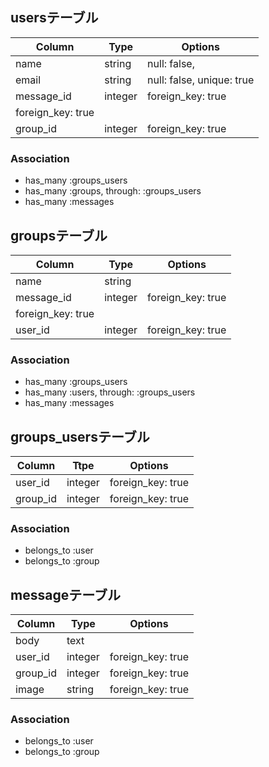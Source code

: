 ## usersテーブル

|Column|Type|Options|
|------|----|-------|
|name|string|null: false,
|email|string|null: false, unique: true|
|message_id|integer|foreign_key: true|
foreign_key: true|
|group_id|integer|foreign_key: true|

### Association
- has_many :groups_users
- has_many :groups, through: :groups_users
- has_many :messages

## groupsテーブル

|Column|Type|Options|
|------|----|-------|
|name|string|       |
|message_id|integer|foreign_key: true|
foreign_key: true|
|user_id|integer|foreign_key: true|

### Association
- has_many :groups_users
- has_many :users, through: :groups_users
- has_many :messages

## groups_usersテーブル
|Column|Ttpe|Options|
|------|----|-------|
|user_id|integer|foreign_key: true|
|group_id|integer|foreign_key: true|

### Association
- belongs_to :user
- belongs_to :group

## messageテーブル

|Column|Type|Options|
|------|----|-------|
|body|text|       |
|user_id|integer|foreign_key: true|
|group_id|integer|foreign_key: true|
|image|string|foreign_key: true|

### Association
- belongs_to :user
- belongs_to :group
